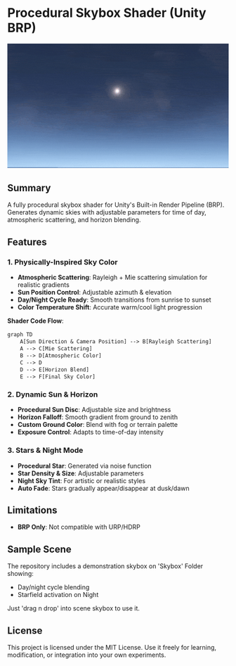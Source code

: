 # Procedural Skybox Shader (Unity BRP)

<div>
  <img src="Screenshots/screenshot_0.gif" width="800"/>
</div>

## Summary
A fully procedural skybox shader for Unity's Built-in Render Pipeline (BRP).  
Generates dynamic skies with adjustable parameters for time of day, atmospheric scattering, and horizon blending.

## Features
### 1. **Physically-Inspired Sky Color**

- **Atmospheric Scattering**: Rayleigh + Mie scattering simulation for realistic gradients
- **Sun Position Control**: Adjustable azimuth & elevation
- **Day/Night Cycle Ready**: Smooth transitions from sunrise to sunset
- **Color Temperature Shift**: Accurate warm/cool light progression

**Shader Code Flow**:
```mermaid
graph TD
    A[Sun Direction & Camera Position] --> B[Rayleigh Scattering]
    A --> C[Mie Scattering]
    B --> D[Atmospheric Color]
    C --> D
    D --> E[Horizon Blend]
    E --> F[Final Sky Color]
```

### 2. Dynamic Sun & Horizon
- **Procedural Sun Disc**: Adjustable size and brightness
- **Horizon Falloff**: Smooth gradient from ground to zenith
- **Custom Ground Color**: Blend with fog or terrain palette
- **Exposure Control**: Adapts to time-of-day intensity

### 3. Stars & Night Mode
- **Procedural Star**: Generated via noise function
- **Star Density & Size**: Adjustable parameters
- **Night Sky Tint**: For artistic or realistic styles
- **Auto Fade**: Stars gradually appear/disappear at dusk/dawn

## Limitations
- **BRP Only**: Not compatible with URP/HDRP


## Sample Scene
The repository includes a demonstration skybox on 'Skybox' Folder showing:
- Day/night cycle blending
- Starfield activation on Night

Just 'drag n drop' into scene skybox to use it.

## License
This project is licensed under the MIT License.
Use it freely for learning, modification, or integration into your own experiments.
